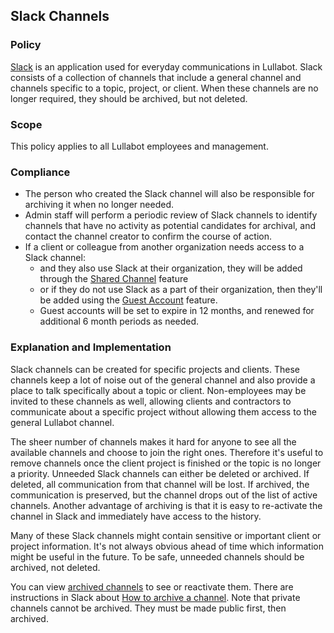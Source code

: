 ## Slack Channels

### Policy
[Slack](https://lullabot.slack.com/messages/general/) is an application used for everyday communications in Lullabot. Slack consists of a collection of channels that include a general channel and channels specific to a topic, project, or client. When these channels are no longer required, they should be archived, but not deleted.

### Scope
This policy applies to all Lullabot employees and management.

### Compliance
- The person who created the Slack channel will also be responsible for archiving it when no longer needed. 
- Admin staff will perform a periodic review of Slack channels to identify channels that have no activity as potential candidates for archival, and contact the channel creator to confirm the course of action.
- If a client or colleague from another organization needs access to a Slack channel:
  - and they also use Slack at their organization, they will be added through the [Shared Channel](https://slack.com/help/articles/115004151203-Slack-Connect-guide--work-with-external-partners) feature 
  - or if they do not use Slack as a part of their organization, then they'll be added using the [Guest Account](https://slack.com/help/articles/202518103-Understand-guest-roles-in-Slack) feature.
  - Guest accounts will be set to expire in 12 months, and renewed for additional 6 month periods as needed.

### Explanation and Implementation
Slack channels can be created for specific projects and clients. These channels keep a lot of noise out of the general channel and also provide a place to talk specifically about a topic or client. Non-employees may be invited to these channels as well, allowing clients and contractors to communicate about a specific project without allowing them access to the general Lullabot channel. 

The sheer number of channels makes it hard for anyone to see all the available channels and choose to join the right ones. Therefore it's useful to remove channels once the client project is finished or the topic is no longer a priority. Unneeded Slack channels can either be deleted or archived. If deleted, all communication from that channel will be lost. If archived, the communication is preserved, but the channel drops out of the list of active channels. Another advantage of archiving is that it is easy to re-activate the channel in Slack and immediately have access to the history.

Many of these Slack channels might contain sensitive or important client or project information. It's not always obvious ahead of time which information might be useful in the future. To be safe, unneeded channels should be archived, not deleted.

You can view [archived channels](https://lullabot.slack.com/archives/archived) to see or reactivate them. There are instructions in Slack about [How to archive a channel](https://get.slack.help/hc/en-us/articles/201563847-Archiving-a-channel). Note that private channels cannot be archived. They must be made public first, then archived.


